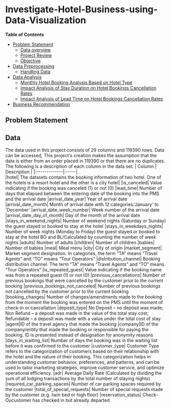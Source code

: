 # Investigate-Hotel-Business-using-Data-Visualization
**Table of Contents**
- [Problem Statement](#problem-statement)
    - [Data overview](#data)
    - [Project Review](#projectreview)
    - [Objective](#objective)
- [Data Preprocessing](#data-prepocessing)
    - [Handling Data](#stage-1-data-prepocessing)
- [Data Analysis](#data-analysis)
    - [Monthly Hotel Booking Analysis Based on Hotel Type](#1-monthly-hotel-booking-analysis-based-on-hotel-type)
    - [Impact Analysis of Stay Duration on Hotel Bookings Cancellation Rates](#2-impact-analysis-of-stay-duration-on-hotel-bookings-cancellation-rates)
    - [Impact Analysis of Lead Time on Hotel Bookings Cancellation Rates](#3-impact-analysis-of-lead-time-on-hotel-bookings-cancellation-rates)
- [Business Recommendation](#business-recomendation)

## Problem Statement 
## Data
The data used in this project consists of 29 columns and 119390 rows. Data can be accessed, This project's creation makes the assumption that the data is either from an order placed in 119390 or that there are no duplicates.  The following is a description of each column in the data set.
| Column        | Description |
|:-------------|:-----|   
|hotel|  The datasets contains the booking information of two hotel. One of the hotels is a resort hotel and the other is a city hotel|
|is_canceled|  Value indicating if the booking was canceled (1) or not (0)
|lead_time|  Number of days that elapsed between the entering date of the booking into the PMS and the arrival date
|arrival_date_year|  Year of arrival date
|arrival_date_month|  Month of arrival date with 12 categories:'January' to 'December'
|arrival_date_week_number|  Week number of the arrival date
|arrival_date_day_of_month|  Day of the month of the arrival date
|stays_in_weekend_nights|  Number of weekend nights (Saturday or Sunday) the guest stayed or booked to stay at the hotel
|stays_in_weekdays_nights|  Number of week nights (Monday to Friday) the guest stayed or booked to stay at the hotel BO and BL/Calculated by counting the number of week nights
|adults|  Number of adults
|children|  Number of children
|babies|  Number of babies
|meal|  Meal menu
|city|  City of origin
|market_segment|  Market segment designation. In categories, the term “TA” means “Travel Agents” and “TO” means “Tour Operators”
|distribution_channel|  Booking distribution channel. The term “TA” means “Travel Agents” and “TO” means “Tour Operators”
|is_repeated_guest|  Value indicating if the booking name was from a repeated guest (1) or not (0)
|previous_cancellations|  Number of previous bookings that were cancelled by the customer prior to the current booking
|previous_bookings_not_canceled|  Number of previous bookings not cancelled by the customer prior to the current booking
|booking_changes|  Number of changes/amendments made to the booking from the moment the booking was entered on the PMS until the moment of check-in or cancellation
|deposit_type|  No Deposit – no deposit was made; Non Refund – a deposit was made in the value of the total stay cost; Refundable – a deposit was made with a value under the total cost of stay
|agent|ID of the travel agency that made the booking
|company|ID of the company/entity that made the booking or responsible for paying the booking. ID is presented instead of designation for anonymity reasons
|days_in_waiting_list| Number of days the booking was in the waiting list before it was confirmed to the customer
|customer_type| Customer Type refers to the categorization of customers based on their relationship with the hotel and the nature of their booking. This categorization helps in understanding customer behavior, preferences, and patterns, and can be used to tailor marketing strategies, improve customer service, and optimize operational efficiency.
|adr| Average Daily Rate (Calculated by dividing the sum of all lodging transactions by the total number of staying nights)
|required_car_parking_spaces| Number of car parking spaces required by the customer
|total_of_special_requests| Number of special requests made by the customer (e.g. twin bed or high floor)
|reservation_status| Check-Oucustomer has checked in but already departed
<br>
